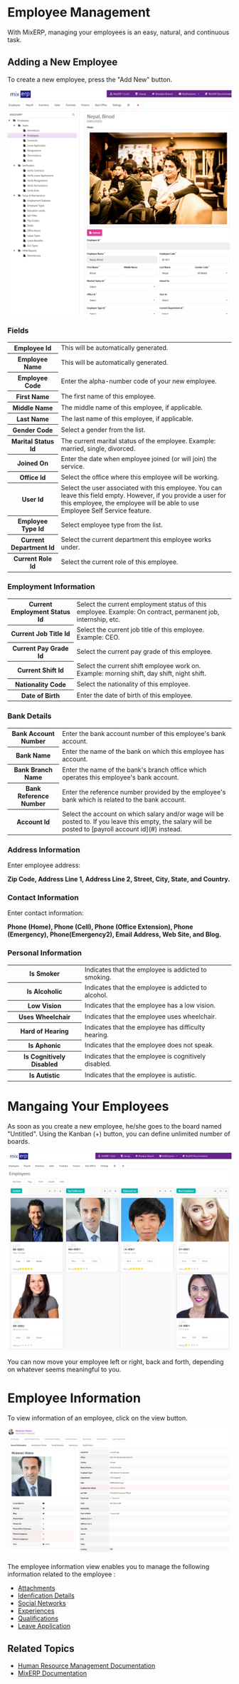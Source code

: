# Employee Management

With MixERP, managing your employees is an easy, natural, and 
continuous task.

## Adding a New Employee
To create a new employee, press the "Add New" button.

![New Employee](images/new-employee.png)

### Fields

<table class="ui padded compact attached small blue table">
    <tr>
        <th>
            Employee Id
        </th>
        <td>
            This will be automatically generated.
        </td>
    </tr>
    <tr>
        <th>
            Employee Name
        </th>
        <td>
            This will be automatically generated.
        </td>
    </tr>
    <tr>
        <th>Employee Code
        </th>
        <td>Enter the alpha-number code of your new employee.
        </td>
    </tr>
    <tr>
        <th>First Name
        </th>
        <td>The first name of this employee.
        </td>
    </tr>
    <tr>
        <th>Middle Name
        </th>
        <td>The middle name of this employee, if applicable.
        </td>
    </tr>
    <tr>
        <th>Last Name
        </th>
        <td>The last name of this employee, if applicable.
        </td>
    </tr>
    <tr>
        <th>Gender Code
        </th>
        <td>Select a gender from the list.
        </td>
    </tr>
    <tr>
        <th>Marital Status Id
        </th>
        <td>The current marital status of the employee. Example: married, single, divorced.
        </td>
    </tr>
    <tr>
        <th>Joined On
        </th>
        <td>Enter the date when employee joined (or will join) the service.
        </td>
    </tr>
    <tr>
        <th>Office Id
        </th>
        <td>Select the office where this employee will be working.
        </td>
    </tr>
    <tr>
        <th>User Id
        </th>
        <td>Select the user associated with this employee. You can leave this field empty.
However, if you provide a user for this employee, the employee will be able
to use Employee Self Service feature.
        </td>
    </tr>
    <tr>
        <th>Employee Type Id
        </th>
        <td>Select employee type from the list.
        </td>
    </tr>
    <tr>
        <th>Current Department Id
        </th>
        <td>Select the current department this employee works under.
        </td>
    </tr>
    <tr>
        <th>Current Role Id
        </th>
        <td>Select the current role of this employee.
        </td>
    </tr>
</table>



### Employment Information

<table class="ui padded compact attached small blue table">
    <tr>
        <th>Current Employment Status Id
        </th>
        <td>Select the current employment status of this employee. Example: On contract,
permanent job, internship, etc.
        </td>
    </tr>
    <tr>
        <th>Current Job Title Id
        </th>
        <td>Select the current job title of this employee. Example: CEO.
        </td>
    </tr>
    <tr>
        <th>Current Pay Grade Id
        </th>
        <td>Select the current pay grade of this employee.
        </td>
    </tr>
    <tr>
        <th>Current Shift Id
        </th>
        <td>Select the current shift employee work on. Example: morning shift, day shift,
night shift.
        </td>
    </tr>
    <tr>
        <th>Nationality Code
        </th>
        <td>Select the nationality of this employee.
        </td>
    </tr>
    <tr>
        <th>Date of Birth
        </th>
        <td>Enter the date of birth of this employee.
        </td>
    </tr>
</table>

### Bank Details

<table class="ui padded compact attached small blue table">
    <tr>
        <th>Bank Account Number      
        </th>
        <td>Enter the bank account number of this employee's bank account.
        </td>
    </tr>
    <tr>
        <th>Bank Name
        </th>
        <td>Enter the name of the bank on which this employee has account.
        </td>
    </tr>
    <tr>
        <th>Bank Branch Name
        </th>
        <td>Enter the name of the bank's branch office which operates this employee's
bank account.
        </td>
    </tr>
    <tr>
        <th>Bank Reference Number           
        </th>
        <td>Enter the reference number provided by the employee's bank which is related
to the bank account.
        </td>
    </tr>
    <tr>
        <th>Account Id    
        </th>
        <td>Select the account on which salary and/or wage will be posted to. If you leave
this empty, the salary will be posted to [payroll account id](#) instead.
        </td>
    </tr>
</table>

### Address Information

Enter employee address: 

**Zip Code, Address Line 1, Address Line 2, Street, City, State, and Country.**

### Contact Information

Enter contact information: 

**Phone (Home), Phone (Cell), Phone (Office Extension), Phone (Emergency), Phone(Emergency2), Email Address, Web Site, and Blog.**

### Personal Information

<table class="ui padded compact attached small blue table">
    <tr>
        <th>Is Smoker            
        </th>
        <td>Indicates that the employee is addicted to smoking.
        </td>
    </tr>
    <tr>
        <th>Is Alcoholic
        </th>
        <td>Indicates that the employee is addicted to alcohol.
        </td>
    </tr>
    <tr>
        <th>Low Vision
        </th>
        <td>Indicates that the employee has a low vision.
        </td>
    </tr>
    <tr>
        <th>Uses Wheelchair
        </th>
        <td>Indicates that the employee uses wheelchair.
        </td>
    </tr>
    <tr>
        <th>Hard of Hearing
        </th>
        <td>Indicates that the employee has difficulty hearing.
        </td>
    </tr>
    <tr>
        <th>Is Aphonic
        </th>
        <td>Indicates that the employee does not speak.
        </td>
    </tr>
    <tr>
        <th>Is Cognitively Disabled
        </th>
        <td>Indicates that the employee is cognitively disabled.
        </td>
    </tr>
    <tr>
        <th>Is Autistic
        </th>
        <td>Indicates that the employee is autistic.
        </td>
    </tr>
</table>

# Mangaing Your Employees

As soon as you create a new employee, he/she goes
to the board named "Untitled". Using the Kanban (+) button, you can define
unlimited number of boards.

![Employees](images/employees-kanban-view.png)

You can now move your employee left or right, back and forth, depending
on whatever seems meaningful to you.


# Employee Information

To view information of an employee, click on the view button.

![Employee General Info](images/employee-general-info.png)

The employee information view enables you to manage the following information
related to the employee :

- [Attachments](#)
- [Idenfication Details](employee-identification-details.md)
- [Social Networks](employee-social-networks.md)
- [Experiences](employee-experiences.md)
- [Qualifications](employee-qualifications.md)
- [Leave Application](employee-leave-application.md)


## Related Topics
* [Human Resource Management Documentation](index.md)
* [MixERP Documentation](../index.md)
